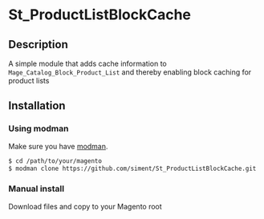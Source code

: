 # St_ProductListBlockCache

## Description

A simple module that adds cache information to `Mage_Catalog_Block_Product_List` and thereby enabling block caching for product lists
 
## Installation

### Using modman

Make sure you have [modman](https://github.com/colinmollenhour/modman).

```bash
$ cd /path/to/your/magento
$ modman clone https://github.com/siment/St_ProductListBlockCache.git
```

### Manual install

Download files and copy to your Magento root
